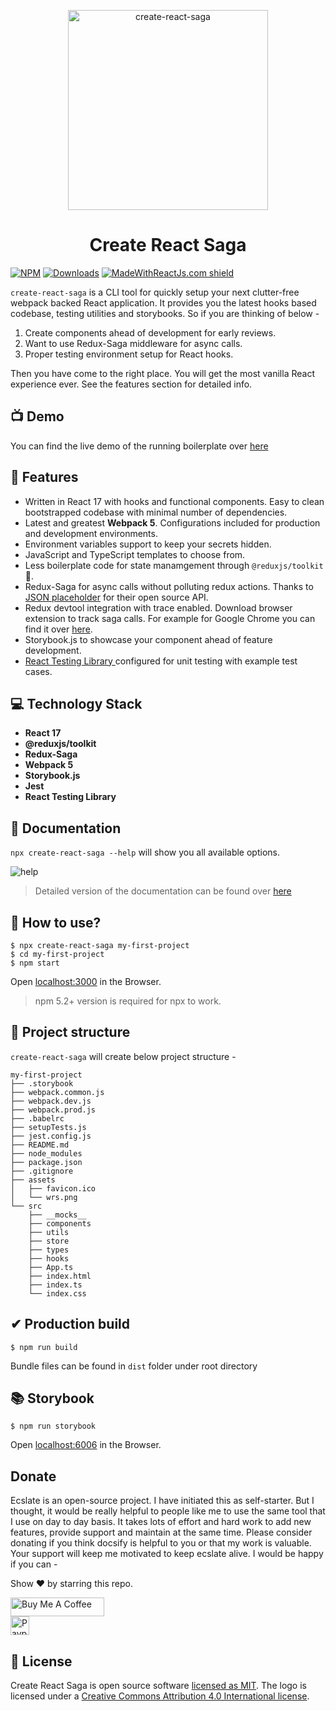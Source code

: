 <p align="center">
  <a href="https://master.d3knmnietsgia5.amplifyapp.com" target="_blank">
  <img src="https://cdn.jsdelivr.net/npm/create-react-saga@0.7.7/core/assets/wrs.png" width="320" alt="create-react-saga" />
  </a>
</p>

<h1 align="center">Create React Saga</h1>

[![NPM](https://img.shields.io/npm/v/create-react-saga.svg)](https://www.npmjs.com/package/create-react-saga)
[![Downloads](https://img.shields.io/npm/dt/create-react-saga)](https://www.npmjs.com/package/create-react-saga)
[![MadeWithReactJs.com shield](https://madewithreactjs.com/storage/repo-shields/2824-shield.svg)](https://madewithreactjs.com/p/create-react-saga/shield-link)


`create-react-saga` is a CLI tool for quickly setup your next clutter-free webpack backed React application. It provides you the latest hooks based codebase, testing utilities and storybooks. So if you are thinking of below -
1. Create components ahead of development for early reviews.
2. Want to use Redux-Saga middleware for async calls.
3. Proper testing environment setup for React hooks.

Then you have come to the right place. You will get the most vanilla React experience ever. See the features section for detailed info. 

## 📺 Demo

You can find the live demo of the running boilerplate over <a href="https://live.d3knmnietsgia5.amplifyapp.com/" target="_blank">here</a>

## 🚀 Features
- Written in React 17 with hooks and functional components. Easy to clean bootstrapped codebase with minimal number of dependencies.
- Latest and greatest **Webpack 5**. Configurations included for production and development environments.
- Environment variables support to keep your secrets hidden.
- JavaScript and TypeScript templates to choose from.
- Less boilerplate code for state manamgement through `@reduxjs/toolkit` 💪.
- Redux-Saga for async calls without polluting redux actions. Thanks to <a href="https://jsonplaceholder.typicode.com/" target="_blank">JSON placeholder</a> for their open source API.
- Redux devtool integration with trace enabled. Download browser extension to track saga calls. For example for Google Chrome you can find it over <a href="https://chrome.google.com/webstore/detail/redux-devtools/lmhkpmbekcpmknklioeibfkpmmfibljd" target="_blank">here</a>.
- Storybook.js to showcase your component ahead of feature development.
- <a href="https://testing-library.com/docs/react-testing-library/intro/" target="_blank">React Testing Library </a> configured for unit testing with example test cases.

## 💻 Technology Stack

- **React 17**
- **@reduxjs/toolkit**
- **Redux-Saga**
- **Webpack 5**
- **Storybook.js**
- **Jest**
- **React Testing Library**

## 📙 Documentation
`npx create-react-saga --help` will show you all available options.
<p><img src="https://i.ibb.co/hF6VSDX/Screenshot-2022-02-27-221909.png" alt="help" border="0"/></p>

> Detailed version of the documentation can be found over <a href="https://sprakash57.github.io/create-react-saga" target="_blank">here</a>

## 🤔 How to use?
```
$ npx create-react-saga my-first-project
$ cd my-first-project
$ npm start
```
Open [localhost:3000](http://localhost:3000) in the Browser.

> npm 5.2+ version is required for npx to work.

## 🌲 Project structure
`create-react-saga` will create below project structure -

```
my-first-project
├── .storybook
├── webpack.common.js
├── webpack.dev.js
├── webpack.prod.js
├── .babelrc
├── setupTests.js
├── jest.config.js
├── README.md
├── node_modules
├── package.json
├── .gitignore
├── assets
│   ├── favicon.ico
│   └── wrs.png
└── src
    ├── __mocks__
    ├── components
    ├── utils
    ├── store
    ├── types
    ├── hooks
    ├── App.ts
    ├── index.html
    ├── index.ts
    └── index.css
```

## ✔ Production build
```
$ npm run build
```

Bundle files can be found in `dist` folder under root directory

## 📚 Storybook
```
$ npm run storybook
```

Open [localhost:6006](http://localhost:6006) in the Browser.

## Donate

Ecslate is an open-source project. I have initiated this as self-starter. But I thought, it would be really helpful to people like me to use the same tool 
that I use on day to day basis. It takes lots of effort and hard work to add new features, provide support and maintain at the same time. Please consider donating if you think docsify is helpful to you or that my work is valuable. Your support will keep me motivated to keep ecslate alive. I would be happy if you can -

Show ❤️ by starring this repo.

<a href="https://www.buymeacoffee.com/sunnyprakash" target="_blank" rel="noreferrer noopener">
    <img  src="https://cdn.buymeacoffee.com/buttons/default-red.png"  alt="Buy Me A Coffee"  height="30"  width="150">
</a>

<br>

<a href="https://www.paypal.me/sprakash57" target="_blank" rel="noreferrer noopener">
    <img src="https://img.shields.io/badge/PayPal-00457C?style=for-the-badge&logo=paypal&logoColor=white" alt="Paypal" height="30">
</a>

## 📑 License

Create React Saga is open source software [licensed as MIT](https://github.com/sprakash57/create-react-saga/blob/master/LICENSE). The logo is licensed under a [Creative Commons Attribution 4.0 International license](https://creativecommons.org/licenses/by/4.0/).
